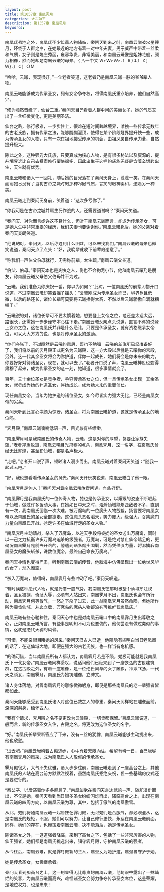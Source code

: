 ```yaml
---
layout: post
title: 第1057章 南凰霁月
categories: 太古神王
description: 第1057章 南凰霁月
keywords:
---
```


南凰氏祖地之外，南凰氏不少长辈人物降临，秦问天到来之时，南凰云曦被众星捧月，环绕于人群之中，在她最近的地方有着一对中年夫妻，男子威严中带着一丝柔和气质，女子则是端庄秀丽，雍容华贵，非常美丽，和南凰云曦像是姐妹花般，颇为相像，然而她却是南凰云曦的母亲。〈 八一中文  Ｗ>Ｗ>Ｗ>．〕８}１〕Ｚ］Ｗ}．）Ｃ〕ＯＭ

“哈哈，云曦，表现很好。”一位老者笑道，这老者乃是南凰云曦一脉的爷爷辈人物。

南凰云曦能够成为传承圣女，拥有女帝争夺权，将得南凰氏重点培养，他们自然高兴。

“修为竟然晋级了，仙台二重。”秦问天目光看着人群中间的美丽女子，她的气质又出了一丝细微变化，更是美丽圣洁。

仙台之路，修行极难，一步步往上，很难在短时间跨越境界，唯独一些传承无数年的古老氏族，拥有传承之法，能够醍醐灌顶，使得在某个阶段境界提升快一些，成为传承圣女的人物，只有一次在祖地接受传承的机会，由祖凤亲自传承力量，自然提升极大。

除此之外，这种强的大氏族，只要真成为核心人物，是有很多秘法以及资源的，提升境界远比自己去摸索修行要快很多，因此出生于这样的氏族无疑是含着金钥匙出生，天生就有优势。

南凰云曦和诸人一一回礼，随后她的目光落在了秦问天身上，浅浅一笑，在秦问天面前她已没有了当初古帝之城时的那种冷傲气质，含笑的眼神柔和，透着另一种美。

南凰云曦走到秦问天身前，笑着道：“这次多亏你了。”

“你我可是在古帝之城并肩生死作战的人，还需要道谢吗？”秦问天笑道。

“秦问天，对你而言或许这不算什么，但对于南凰云曦而言，能成为传承圣女，可是她人生中非常重要的经历，我们夫妻也要谢谢你。”南凰云曦身后，她的父亲对着秦问天爽朗笑道。

“他说的对，秦问天，以后你遇到什么困难，可以来找我们。”南凰云曦的母亲也微笑说道，秦问天点了点头：“好，我晚辈就收下前辈的谢意了。”

“称我们一声伯父伯母就行，无需称前辈，太生疏。”南凰云曦父亲道。

“伯父、伯母。”秦问天本也是爽快之人，倒也不会拘泥小节，他和南凰云曦乃是朋友，称南凰云曦父母伯父伯母并不为过。

“云曦，我们准备为你庆祝一番，你以为如何？”此时，一位南凰氏的前辈人物开口说道，不过南凰云曦却笑着摇了摇头：“云曦刚成为传承圣女而已，境界尚且低微，以后的路还长，诸位长辈可莫要将云曦捧得太高，不然以后云曦骄傲自满就糟糕了。”

“云曦说的对，诸位长辈可不要太惯着她，想要登上女帝之位，她还差太远太远，路很长，还需她一步步谨守本心往下走。”南凰云曦父亲点头说道，直言不讳的说登上女帝之位，这在南凰氏并非是什么忌讳，只要是传承圣女，就有资格继承女帝位，可以大大方方的说，也是对传承圣女的激励。

“你们夸张了，不过既然是云曦的意思，那也不勉强，云曦的新住所已经准备好了，我们将以前的霁月殿正式更名为云曦殿，这一方大殿以后就是云曦你的宫殿，另外，这一代其余圣女将会为你护道，伴你一起成长，她们将会是你未来的助力，你要好好对待诸圣女，现在，就可以去了。”老者开口说了声，南凰云曦神色也变得肃穆了起来，成为传承圣女的这一刻，她知道，很多事情就变了。

百年，三十余位圣女是竞争者，争夺传承圣女之位，但一旦传承圣女出现，其余圣女，就将成为她的护道圣女，伴她成长，成为她未来的重要倚仗。

现任南凰女帝，当年为她护道的诸位圣女，如今尽皆实力强大无比，已经是南凰女帝的尖兵。

秦问天听到此言心中颇为惊讶，诸圣女，将为南凰云曦护道，这就是传承圣女的地位吗。

“霁月殿。”南凰云曦喃喃低语一声，目光似有些缥缈。

“南凰霁月可是我南凰氏的传奇人物，云曦，这是对你的厚望，莫要让家族失望。”老者郑重说道，南凰云曦目光肃穆的点头，南凰霁月，这一名字，在南凰氏曾经无比辉煌，甚至在仙域，都是名声极大。

“走吧。”老者开口说了声，顿时诸人漫步而出，南凰云曦对着秦问天笑道：“随我一起过去吧。”

“好，我也想看看传承圣女的风光。”秦问天开玩笑说道，南凰云曦白了他一眼。

“南凰霁月是何人？”秦问天对着南凰云曦传音问道，有些好奇。

“南凰霁月是我南凰氏的一位传奇人物，她也是传承圣女，以耀眼的姿态不断崛起于仙域，做过许多轰动大事，在她如日中天之时，浩瀚仙域能够匹敌者不多，直到有一次，我南凰氏面临一次大难，被万魔岛的一位魔头人物觊觎，扬言要将南凰女帝以及南凰氏的圣女全部掳走，这位魔头恶名滔天，势力庞大，级强大，召集魔门力量向南凰氏开战，掳走许多在仙域行走的圣女人物。”

“南凰霁月主动请战，杀入了万魔岛，以逆天手段将被掳的圣女送出万魔岛，同时以一己之力抗衡许多万魔岛追杀的级强者，万魔岛，可是绝对禁止仙帝踏足的，更何况南凰霁月是前去开战的，他遭到诸多魔头围剿，然而凭借强力量，将那掳我南凰圣女的魔头斩杀，诛数位魔帝，最终自己命丧万魔岛。”

秦问天神情也变得严肃，听到南凰云曦的传音，他脑海中仿佛呈现出一位绝世风华的女子，杀入魔窟。

“杀入万魔岛，值得吗，南凰霁月有些冲动了吧。”秦问天叹道。

“有时候这种绝代人物，就是凭借一股气势，我南凰氏在那时被整个仙域所注视着，圣女被掳，奇耻大辱，必须有人站出来，南凰霁月不出，南凰氏也会有所行动，南凰霁月何等傲气，一怒之下杀了过去，此一战南凰霁月虽然命陨，但她所作所为震惊仙域，从此之后，万魔岛的魔头人物都没有再挑衅我南凰氏。”

南凰云曦有些心驰神往，秦问天心中也是对南凰云曦口中的南凰霁月生出尊敬之心，正如南凰云曦所言，有些事是明知不可为也要做的，他何尝没有做过类似的事情，这就是绝代天骄的风骨。

“可惜，不能亲眼目睹她的风采。”秦问天叹古人已逝，他隐隐有些明白当日老凤凰的话了，在这仙域大地，即便在强大的古老氏族，也一样当有危机感。

“的确可惜，当年南凰氏所有人都认为，南凰霁月若是不陨，她极可能就是我南凰氏下一代女帝。”南凰云曦同样感叹，说话间他们已经来到了一座恢弘的古殿建筑群，在这古殿之外，有着一座雕像，是一位绝世风华的女子雕像，神采飞扬，一代天之骄女，南凰霁月，南凰氏为她铸雕像，立碑文。

诸人身体落地，对着南凰霁月的雕像微微躬身，即便是那些南凰氏的老一辈强者皆都如此。

秦问天能够感受到南凰氏诸人对这位已故之人的尊重，秦问天同样站在雕像面前，深深的躬身，缅怀古人。

“我有个请求，霁月殿之名不要更改为云曦殿，一切皆都保留。”南凰云曦说道，一般而言，新的传承圣女入住，古殿之名，将更改为这位圣女的名字。

“好。”南凰氏长辈果断答应了下来，没有一丝的犹豫，南凰云曦能够主动提出来，他也欣慰。

“进去吧。”南凰云曦朝着古殿迈步，心中有着无限向往，希望有朝一日，自己能够有南凰霁月的风采，成为南凰氏人人敬仰的传承圣女。

霁月殿很大，大气不失优雅，诸人步步往前，南凰云曦走到了一座高台之上，其他南凰氏的人站在高台前方默默注视着，虽然南凰氏拒绝庆祝，但一些基础的仪式还是要进行的。

“秦公子，以后还要你多多照顾了。”南凰笙歌在秦问天身边低笑一声，随即漫步而出，不仅是她，秦问天看到当日很多圣女纷纷闪烁而出，降临高台之上，出现在南凰云曦的四周方向，以南凰云曦为尊，其中，包括了傲气的南凰傲雪。

从此，她们将随南凰云曦一起居住在霁月殿，无论她们是否服气，都必须遵从，这是南凰氏的规矩，不服，她们可以努力，让自己修行更快，永远在南凰云曦前面，同样，她们的存在，也鞭策着南凰云曦，决不能落后，她是传承圣女。

除诸圣女之外，一道道强者降临，来到了高台之下，包括了一些非常厉害的人物，仙王强者，她们都是南凰氏挑选出来，镇守霁月殿，守护南凰云曦的强者。

从今往后，南凰云曦，就是霁月殿新的主人，诸圣女为她护道，诸强者守护于她。

她是传承圣女，女帝继承者。

秦问天看到那高台之上，这一刻显得无比尊贵的南凰云曦，他的眼中露出了一抹灿烂的笑容，为南凰云曦而高兴，难怪诸圣女会努力争夺传承圣女席位，这是荣耀，是地位权力、也是未来！
